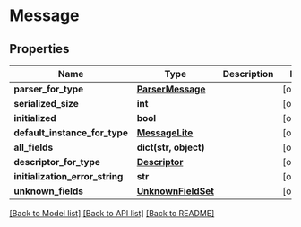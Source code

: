 # Message

## Properties
Name | Type | Description | Notes
------------ | ------------- | ------------- | -------------
**parser_for_type** | [**ParserMessage**](ParserMessage.md) |  | [optional] 
**serialized_size** | **int** |  | [optional] 
**initialized** | **bool** |  | [optional] 
**default_instance_for_type** | [**MessageLite**](MessageLite.md) |  | [optional] 
**all_fields** | **dict(str, object)** |  | [optional] 
**descriptor_for_type** | [**Descriptor**](Descriptor.md) |  | [optional] 
**initialization_error_string** | **str** |  | [optional] 
**unknown_fields** | [**UnknownFieldSet**](UnknownFieldSet.md) |  | [optional] 

[[Back to Model list]](../README.md#documentation-for-models) [[Back to API list]](../README.md#documentation-for-api-endpoints) [[Back to README]](../README.md)

